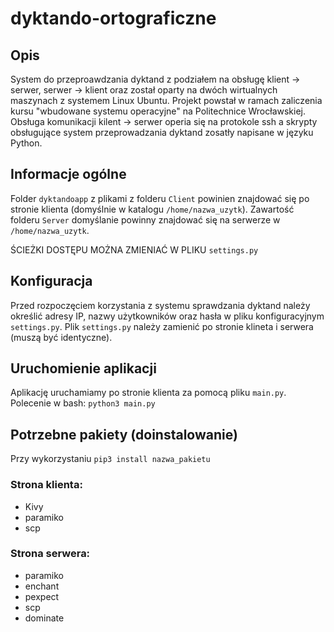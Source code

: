 # dyktando-ortograficzne
## Opis
System do przeproawdzania dyktand z podziałem na obsługę klient -> serwer, serwer -> klient oraz został oparty na dwóch wirtualnych maszynach z systemem Linux Ubuntu.
Projekt powstał w ramach zaliczenia kursu "wbudowane systemu operacyjne" na Politechnice Wrocławskiej. Obsługa komunikacji kilent -> serwer operia się na protokole ssh a skrypty obsługujące system przeprowadzania dyktand zosatły napisane w języku Python.
## Informacje ogólne
  Folder `dyktandoapp` z plikami z folderu `Client` powinien znajdować się po stronie klienta (domyślnie w katalogu `/home/nazwa_uzytk`).
Zawartość folderu `Server` domyślanie powinny znajdować się na serwerze w `/home/nazwa_uzytk`.

ŚCIEŻKI DOSTĘPU MOŻNA ZMIENIAĆ W PLIKU `settings.py`

## Konfiguracja
  Przed rozpoczęciem korzystania z systemu sprawdzania dyktand należy określić adresy IP, nazwy użytkowników oraz hasła w pliku konfiguracyjnym `settings.py`.
Plik `settings.py` należy zamienić po stronie klineta i serwera (muszą być identyczne). 

## Uruchomienie aplikacji
  Aplikację uruchamiamy po stronie klienta za pomocą pliku `main.py`.
Polecenie w bash: `python3 main.py`

## Potrzebne pakiety (doinstalowanie)
Przy wykorzystaniu `pip3 install nazwa_pakietu`
### Strona klienta:
* Kivy
* paramiko
* scp
### Strona serwera:
* paramiko
* enchant
* pexpect
* scp
* dominate
